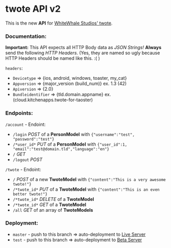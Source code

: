 # twote API v2

This is the new **API** for [WhiteWhale Studios' twote](https://t.whitewhale.studio).

### Documentation:

**Important:** This API expects all HTTP Body data as *JSON Strings!*
**Always** send the following *HTTP Headers*. (Yes, they are named so ugly because HTTP Headers should be named like this. :( )

  `headers`:
- `Devicetype` => {ios, android, windows, toaster, my_cat}
- `Appversion` => {major_version (build_num)} ex. 1.3 (42)
- `Apiversion` => {2.0}
- `Bundleidentifier` => {tld.domain.appname} ex. (cloud.kitchenapps.twote-for-taoster)

### Endpoints:

`/account` - Endoint:
- `/login` _POST_ of a **PersonModel** with `{"username":"test", "password":"test"}`
- `/*user_id*` _PUT_ of a **PersonModel** with `{"user_id":1, "email":"test@domain.tld","language":"en"}`
- `/` _GET_
- `/logout` _POST_


`/twote` - Endoint:
- `/` _POST_ of a new **TwoteModel** with `{"content":"This is a very awesome twote!"}`
- `/*twote_id*` _PUT_ of a **TwoteModel** with `{"content":"This is an even better twote!"}`
- `/*twote_id*` _DELETE_ of a **TwoteModel**
- `/*twote_id*` _GET_ of a **TwoteModel**
- `/all` _GET_ of an array of **TwoteModels**

### Deployment:

- `master` - push to this branch => auto-deployment to [Live Server](https://t.whitewhale.studio)
- `test` - push to this branch => auto-deployment to [Beta Server](https://twote-beta.irwks.net)